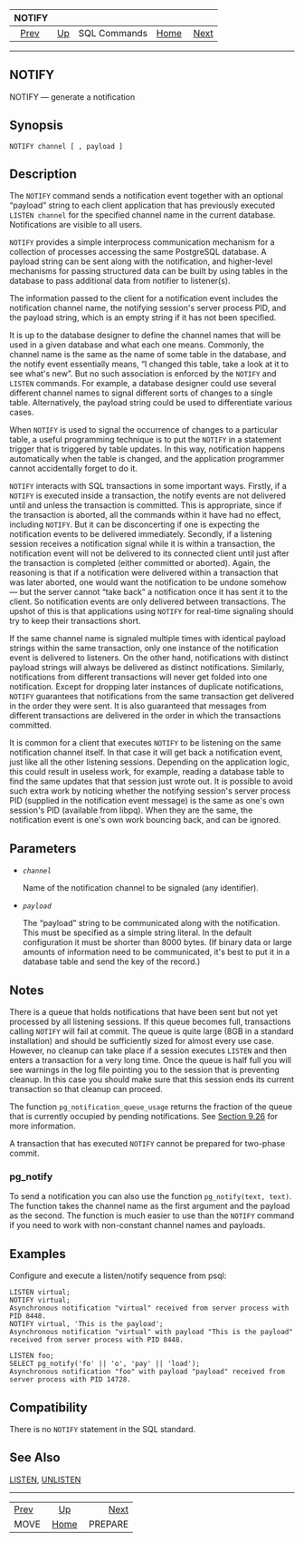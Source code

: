<!--?xml version="1.0" encoding="UTF-8" standalone="no"?-->

|             NOTIFY            |                                        |              |                                                       |                                     |
| :---------------------------: | :------------------------------------- | :----------: | ----------------------------------------------------: | ----------------------------------: |
| [Prev](sql-move.html "MOVE")  | [Up](sql-commands.html "SQL Commands") | SQL Commands | [Home](index.html "PostgreSQL 17devel Documentation") |  [Next](sql-prepare.html "PREPARE") |

***

[]()

## NOTIFY

NOTIFY — generate a notification

## Synopsis

    NOTIFY channel [ , payload ]

## Description

The `NOTIFY` command sends a notification event together with an optional “payload” string to each client application that has previously executed `LISTEN channel` for the specified channel name in the current database. Notifications are visible to all users.

`NOTIFY` provides a simple interprocess communication mechanism for a collection of processes accessing the same PostgreSQL database. A payload string can be sent along with the notification, and higher-level mechanisms for passing structured data can be built by using tables in the database to pass additional data from notifier to listener(s).

The information passed to the client for a notification event includes the notification channel name, the notifying session's server process PID, and the payload string, which is an empty string if it has not been specified.

It is up to the database designer to define the channel names that will be used in a given database and what each one means. Commonly, the channel name is the same as the name of some table in the database, and the notify event essentially means, “I changed this table, take a look at it to see what's new”. But no such association is enforced by the `NOTIFY` and `LISTEN` commands. For example, a database designer could use several different channel names to signal different sorts of changes to a single table. Alternatively, the payload string could be used to differentiate various cases.

When `NOTIFY` is used to signal the occurrence of changes to a particular table, a useful programming technique is to put the `NOTIFY` in a statement trigger that is triggered by table updates. In this way, notification happens automatically when the table is changed, and the application programmer cannot accidentally forget to do it.

`NOTIFY` interacts with SQL transactions in some important ways. Firstly, if a `NOTIFY` is executed inside a transaction, the notify events are not delivered until and unless the transaction is committed. This is appropriate, since if the transaction is aborted, all the commands within it have had no effect, including `NOTIFY`. But it can be disconcerting if one is expecting the notification events to be delivered immediately. Secondly, if a listening session receives a notification signal while it is within a transaction, the notification event will not be delivered to its connected client until just after the transaction is completed (either committed or aborted). Again, the reasoning is that if a notification were delivered within a transaction that was later aborted, one would want the notification to be undone somehow — but the server cannot “take back” a notification once it has sent it to the client. So notification events are only delivered between transactions. The upshot of this is that applications using `NOTIFY` for real-time signaling should try to keep their transactions short.

If the same channel name is signaled multiple times with identical payload strings within the same transaction, only one instance of the notification event is delivered to listeners. On the other hand, notifications with distinct payload strings will always be delivered as distinct notifications. Similarly, notifications from different transactions will never get folded into one notification. Except for dropping later instances of duplicate notifications, `NOTIFY` guarantees that notifications from the same transaction get delivered in the order they were sent. It is also guaranteed that messages from different transactions are delivered in the order in which the transactions committed.

It is common for a client that executes `NOTIFY` to be listening on the same notification channel itself. In that case it will get back a notification event, just like all the other listening sessions. Depending on the application logic, this could result in useless work, for example, reading a database table to find the same updates that that session just wrote out. It is possible to avoid such extra work by noticing whether the notifying session's server process PID (supplied in the notification event message) is the same as one's own session's PID (available from libpq). When they are the same, the notification event is one's own work bouncing back, and can be ignored.

## Parameters

*   *`channel`*

    Name of the notification channel to be signaled (any identifier).

*   *`payload`*

    The “payload” string to be communicated along with the notification. This must be specified as a simple string literal. In the default configuration it must be shorter than 8000 bytes. (If binary data or large amounts of information need to be communicated, it's best to put it in a database table and send the key of the record.)

## Notes

There is a queue that holds notifications that have been sent but not yet processed by all listening sessions. If this queue becomes full, transactions calling `NOTIFY` will fail at commit. The queue is quite large (8GB in a standard installation) and should be sufficiently sized for almost every use case. However, no cleanup can take place if a session executes `LISTEN` and then enters a transaction for a very long time. Once the queue is half full you will see warnings in the log file pointing you to the session that is preventing cleanup. In this case you should make sure that this session ends its current transaction so that cleanup can proceed.

The function `pg_notification_queue_usage` returns the fraction of the queue that is currently occupied by pending notifications. See [Section 9.26](functions-info.html "9.26. System Information Functions and Operators") for more information.

A transaction that has executed `NOTIFY` cannot be prepared for two-phase commit.

### pg\_notify

[]()

To send a notification you can also use the function `pg_notify(text, text)`. The function takes the channel name as the first argument and the payload as the second. The function is much easier to use than the `NOTIFY` command if you need to work with non-constant channel names and payloads.

## Examples

Configure and execute a listen/notify sequence from psql:

    LISTEN virtual;
    NOTIFY virtual;
    Asynchronous notification "virtual" received from server process with PID 8448.
    NOTIFY virtual, 'This is the payload';
    Asynchronous notification "virtual" with payload "This is the payload" received from server process with PID 8448.

    LISTEN foo;
    SELECT pg_notify('fo' || 'o', 'pay' || 'load');
    Asynchronous notification "foo" with payload "payload" received from server process with PID 14728.

## Compatibility

There is no `NOTIFY` statement in the SQL standard.

## See Also

[LISTEN](sql-listen.html "LISTEN"), [UNLISTEN](sql-unlisten.html "UNLISTEN")

***

|                               |                                                       |                                     |
| :---------------------------- | :---------------------------------------------------: | ----------------------------------: |
| [Prev](sql-move.html "MOVE")  |         [Up](sql-commands.html "SQL Commands")        |  [Next](sql-prepare.html "PREPARE") |
| MOVE                          | [Home](index.html "PostgreSQL 17devel Documentation") |                             PREPARE |
